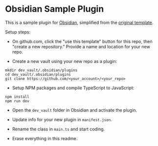 # Obsidian Sample Plugin

This is a sample plugin for [Obsidian](https://obsidian.md), simplified from the
[original template](https://github.com/obsidianmd/obsidian-sample-plugin).

Setup steps:

- On github.com, click the "use this template" button for this repo, then "create a new repository."
  Provide a name and location for your new repo.

- Create a new vault using your new repo as a plugin:

```
mkdir dev_vault/.obsidian/plugins
cd dev_vault/.obsidian/plugins
git clone https://github.com/<your_account>/<your_repo>
```

- Setup NPM packages and compile TypeScript to JavaScript:

```
npm install
npm run dev
```

- Open the `dev_vault` folder in Obsidian and activate the plugin.

- Update info for your new plugin in `manifest.json`.

- Rename the class in `main.ts` and start coding.

- Erase everything in this readme.
